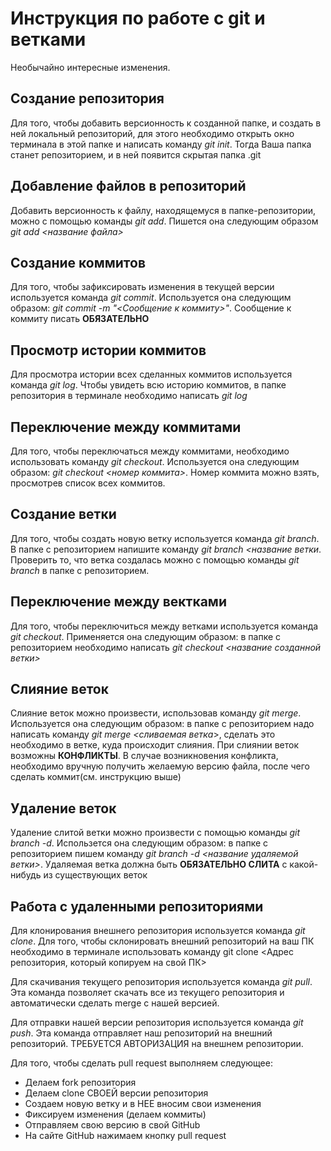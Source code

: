 # Инструкция по работе с git и ветками
Необычайно интересные изменения.

## Создание репозитория
Для того, чтобы добавить версионность к созданной папке, и создать в ней локальный репозиторий, для этого необходимо открыть окно терминала в этой папке и написать команду *git init*. Тогда Ваша папка станет репозиторием, и в ней появится скрытая папка .git

## Добавление файлов в репозиторий
Добавить версионность к файлу, находящемуся в папке-репозитории, можно с помощью команды *git add*. Пишется она следующим образом *git add <название файла>*

## Создание коммитов
Для того, чтобы зафиксировать изменения в текущей версии используется команда *git commit*. Используется она следующим образом: *git commit -m "<Сообщение к коммиту>"*. Сообщение к коммиту писать **ОБЯЗАТЕЛЬНО**

## Просмотр истории коммитов
Для просмотра истории всех сделанных коммитов используется команда *git log*. Чтобы увидеть всю историю коммитов, в папке репозитория в терминале необходимо написать *git log*

## Переключение между коммитами
Для того, чтобы переключаться между коммитами, необходимо использовать команду *git checkout*. Используется она следующим образом: *git checkout <номер коммита>*. Номер коммита можно взять, просмотрев список всех коммитов. 

## Создание ветки
Для того, чтобы создать новую ветку используется команда *git branch*. В папке с репозиторием напишите команду *git branch <название ветки*. Проверить то, что ветка создалась можно с помощью команды *git branch* в папке с репозиторием.

## Переключение между вектками
Для того, чтобы переключиться между ветками используется команда *git checkout*. Применяется она следующим образом: в папке с репозиторием необходимо написать *git checkout <название созданной ветки>*

## Слияние веток
Слияние веток можно произвести, использовав команду *git merge*. Используется она следующим образом: в папке с репозиторием надо написать команду *git merge <сливаемая ветка*>, сделать это необходимо в ветке, куда происходит слияния. При слиянии веток возможны **КОНФЛИКТЫ**. В случае возникновения конфликта, необходимо вручную получить желаемую версию файла, после чего сделать коммит(см. инструкцию выше)

## Удаление веток
Удаление слитой ветки можно произвести с помощью команды *git branch -d*. Использется она следующим образом: в папке с репозиторием пишем команду *git branch -d <название удаляемой ветки>*. Удаляемая ветка должна быть **ОБЯЗАТЕЛЬНО СЛИТА** с какой-нибудь из существующих веток

## Работа с удаленными репозиториями

Для клонирования внешнего репозитория используется команда *git clone*. Для того, чтобы склонировать внешний репозиторий на ваш ПК необходимо в терминале использовать команду git clone <Адрес репозитория, который копируем на свой ПК>

Для скачивания текущего репозитория используется команда *git pull*. Эта команда позволяет скачать все из текущего репозитория и автоматически сделать merge с нашей версией.

Для отправки нашей версии репозитория используется команда *git push*. Эта команда отправляет наш репозиторий на внешний репозиторий. ТРЕБУЕТСЯ АВТОРИЗАЦИЯ на внешнем репозитории.

Для того, чтобы сделать pull request выполняем следующее:
* Делаем fork репозитория
* Делаем clone СВОЕЙ версии репозитория
* Создаем новую ветку и в НЕЕ вносим свои изменения
* Фиксируем изменения (делаем коммиты)
* Отправляем свою версию в свой GitHub
* На сайте GitHub нажимаем кнопку pull request